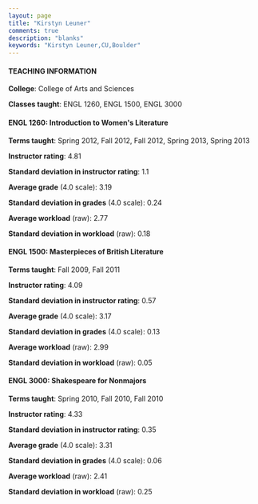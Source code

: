 ```yaml
---
layout: page
title: "Kirstyn Leuner" 
comments: true
description: "blanks"
keywords: "Kirstyn Leuner,CU,Boulder"
---
```

<head>
<script src="https://ajax.googleapis.com/ajax/libs/jquery/2.1.3/jquery.min.js"></script>
<script src="https://dl.dropboxusercontent.com/s/pc42nxpaw1ea4o9/highcharts.js?dl=0"></script>
<!-- <script src="../assets/js/highcharts.js"></script> -->
<style type="text/css">@font-face {
	font-family: "Bebas Neue";
	src: url(https://www.filehosting.org/file/details/544349/BebasNeue Regular.otf) format("opentype");
	}
	h1.Bebas { 
		font-family: "Bebas Neue", Verdana, Tahoma;
	}
</style>
</head>
	   
#### TEACHING INFORMATION

**College**: College of Arts and Sciences

**Classes taught**: ENGL 1260, ENGL 1500, ENGL 3000

#### ENGL 1260: Introduction to Women's Literature

**Terms taught**: Spring 2012, Fall 2012, Fall 2012, Spring 2013, Spring 2013

**Instructor rating**: 4.81

**Standard deviation in instructor rating**: 1.1

**Average grade** (4.0 scale): 3.19

**Standard deviation in grades** (4.0 scale): 0.24

**Average workload** (raw): 2.77

**Standard deviation in workload** (raw): 0.18

#### ENGL 1500: Masterpieces of British Literature

**Terms taught**: Fall 2009, Fall 2011

**Instructor rating**: 4.09

**Standard deviation in instructor rating**: 0.57

**Average grade** (4.0 scale): 3.17

**Standard deviation in grades** (4.0 scale): 0.13

**Average workload** (raw): 2.99

**Standard deviation in workload** (raw): 0.05

#### ENGL 3000: Shakespeare for Nonmajors

**Terms taught**: Spring 2010, Fall 2010, Fall 2010

**Instructor rating**: 4.33

**Standard deviation in instructor rating**: 0.35

**Average grade** (4.0 scale): 3.31

**Standard deviation in grades** (4.0 scale): 0.06

**Average workload** (raw): 2.41

**Standard deviation in workload** (raw): 0.25

